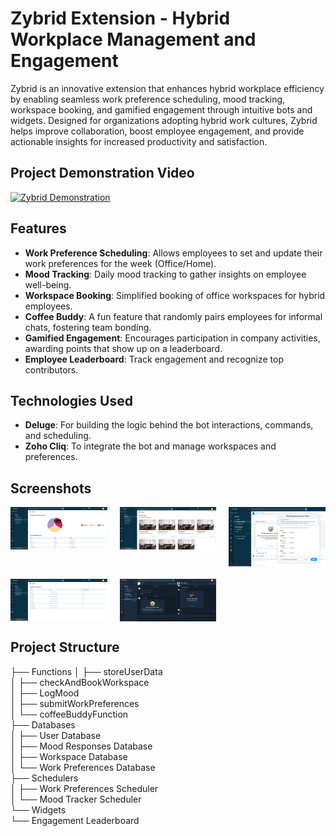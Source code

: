 # Zybrid Extension - Hybrid Workplace Management and Engagement

Zybrid is an innovative extension that enhances hybrid workplace efficiency by enabling seamless work preference scheduling, mood tracking, workspace booking, and gamified engagement through intuitive bots and widgets. Designed for organizations adopting hybrid work cultures, Zybrid helps improve collaboration, boost employee engagement, and provide actionable insights for increased productivity and satisfaction.

## Project Demonstration Video

[![Zybrid Demonstration](https://img.youtube.com/vi/aasL2WKYWJc/0.jpg)](https://www.youtube.com/watch?v=aasL2WKYWJc)



## Features

- **Work Preference Scheduling**: Allows employees to set and update their work preferences for the week (Office/Home).
- **Mood Tracking**: Daily mood tracking to gather insights on employee well-being.
- **Workspace Booking**: Simplified booking of office workspaces for hybrid employees.
- **Coffee Buddy**: A fun feature that randomly pairs employees for informal chats, fostering team bonding.
- **Gamified Engagement**: Encourages participation in company activities, awarding points that show up on a leaderboard.
- **Employee Leaderboard**: Track engagement and recognize top contributors.

## Technologies Used

- **Deluge**: For building the logic behind the bot interactions, commands, and scheduling.
- **Zoho Cliq**: To integrate the bot and manage workspaces and preferences.


## Screenshots

<div style="display: grid; grid-template-columns: repeat(3, 1fr); gap: 20px;">
  <img src="images/Mood-Tracking.png" width="300">
  <img src="images/Workspace-Booking.png" width="300">
  <img src="images/work-preferences.png" width="300">
  <img src="images/Engagement-Leaderboard.png" width="300">
  <img src="images/Coffee-Buddy.png" width="300">
</div>




## Project Structure
├── Functions
│   ├── storeUserData  
│   ├── checkAndBookWorkspace  
│   ├── LogMood  
│   ├── submitWorkPreferences  
│   └── coffeeBuddyFunction  
├── Databases  
│   ├── User Database  
│   ├── Mood Responses Database  
│   ├── Workspace Database  
│   └── Work Preferences Database  
├── Schedulers  
│   ├── Work Preferences Scheduler  
│   └── Mood Tracker Scheduler  
└── Widgets  
    └── Engagement Leaderboard  



